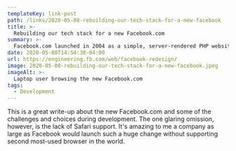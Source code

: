 ```yaml
---
templateKey: link-post
path: /links/2020-05-08-rebuilding-our-tech-stack-for-a-new-facebook
title: >-
  Rebuilding our tech stack for a new Facebook.com
summary: >-
  Facebook.com launched in 2004 as a simple, server-rendered PHP website. Over time, we’ve added layer upon layer of new technology to deliver more interactive features.
date: 2020-05-08T14:54:38-04:00
url: https://engineering.fb.com/web/facebook-redesign/
image: 2020-05-08-rebuilding-our-tech-stack-for-a-new-facebook.jpeg
imageAlt: >-
  Laptop user browsing the new Facebook.com
tags:
  - Development
---
```


This is a great write-up about the new Facebook.com and some of the challenges and choices during development. The one glaring omission, however, is the lack of Safari support. It's amazing to me a company as large as Facebook would launch such a huge change without supporting second most-used browser in the world.
